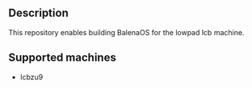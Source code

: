 ## Description
This repository enables building BalenaOS for the lowpad lcb machine.

## Supported machines
* lcbzu9
